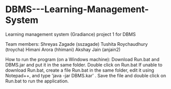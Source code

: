 # DBMS---Learning-Management-System
Learning management system (Gradiance) project 1 for DBMS

Team members:
Shreyas Zagade (sszagade)
Tushita Roychaudhury (troycha)
Himani Arora (hhimani)
Akshay Jain (anjain2)

How to run the program (on a Windows machine):
Download Run.bat and DBMS.jar and put it in the same folder.
Double click on Run.bat
If unable to download Run.bat, create a file Run.bat in the same folder, edit it using Notepad++, and type 'java -jar DBMS.kar' . Save the file and double click on Run.bat to run the application.
